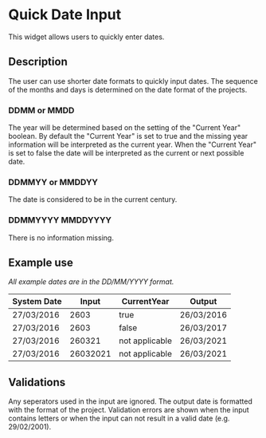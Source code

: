 # Quick Date Input

This widget allows users to quickly enter dates.
 
## Description

The user can use shorter date formats to quickly input dates. 
The sequence of the months and days is determined on the date format of the projects.

### DDMM or MMDD
The year will be determined based on the setting of the "Current Year" boolean. By default the "Current Year" is set to true and the missing year information will be interpreted as the current year. When the "Current Year" is set to false the date will be interpreted as the current or next possible date.

### DDMMYY or MMDDYY
The date is considered to be in the current century.

### DDMMYYYY MMDDYYYY
There is no information missing.

## Example use
*All example dates are in the DD/MM/YYYY format.*

|System Date|Input|CurrentYear|Output|
|---|---|---|---|
|27/03/2016|2603|true|26/03/2016|
|27/03/2016|2603|false|26/03/2017|
|27/03/2016|260321|not applicable|26/03/2021|
|27/03/2016|26032021|not applicable|26/03/2021|

## Validations
Any seperators used in the input are ignored. The output date is formatted with the format of the project.
Validation errors are shown when the input contains letters or when the input can not result in a valid date (e.g. 29/02/2001).
